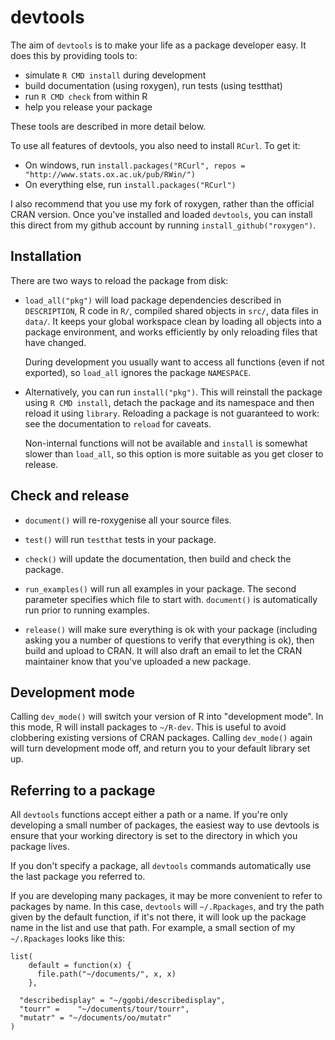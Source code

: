 # devtools

The aim of `devtools` is to make your life as a package developer easy. It does this by providing tools to:

* simulate `R CMD install` during development
* build documentation (using roxygen), run tests (using testthat)
* run `R CMD check` from within R
* help you release your package

These tools are described in more detail below.

To use all features of devtools, you also need to install `RCurl`.  To get it:

* On windows, run 
  `install.packages("RCurl", repos = "http://www.stats.ox.ac.uk/pub/RWin/")`
* On everything else, run 
  `install.packages("RCurl")`

I also recommend that you use my fork of roxygen, rather than the official CRAN version. Once you've installed and loaded `devtools`, you can install this direct from my github account by running `install_github("roxygen")`.

## Installation

There are two ways to reload the package from disk:

* `load_all("pkg")` will load package dependencies described in `DESCRIPTION`,
  R code in `R/`, compiled shared objects in `src/`, data files in `data/`. It
  keeps your global workspace clean by loading all objects into a package
  environment, and works efficiently by only reloading files that have
  changed. 

  During development you usually want to access all functions (even if not
  exported), so `load_all` ignores the package `NAMESPACE`.

* Alternatively, you can run `install("pkg")`. This will reinstall the package
  using `R CMD install`, detach the package and its namespace and then reload
  it using `library`. Reloading a package is not guaranteed to work: see the
  documentation to `reload` for caveats.

  Non-internal functions will not be available and `install` is somewhat
  slower than `load_all`, so this option is more suitable as you get closer to
  release.

## Check and release

* `document()` will re-roxygenise all your source files.

* `test()` will run `testthat` tests in your package.

* `check()` will update the documentation, then build and check the package.

* `run_examples()` will run all examples in your package. The second parameter
  specifies which file to start with.  `document()` is automatically run 
  prior to running examples.

* `release()` will make sure everything is ok with your package (including
  asking you a number of questions to verify that everything is ok), then
  build and upload to CRAN. It will also draft an email to let the CRAN
  maintainer know that you've uploaded a new package.

## Development mode

Calling `dev_mode()` will switch your version of R into "development mode". In this mode, R will install packages to `~/R-dev`. This is useful to avoid clobbering existing versions of CRAN packages. Calling `dev_mode()` again will turn development mode off, and return you to your default library set up.

## Referring to a package

All `devtools` functions accept either a path or a name. If you're only developing a small number of packages, the easiest way to use devtools is ensure that your working directory is set to the directory in which you package lives.

If you don't specify a package, all `devtools` commands automatically use the last package you referred to.

If you are developing many packages, it may be more convenient to refer to packages by name. In this case, `devtools` will `~/.Rpackages`, and try the path given by the default function, if it's not there, it will look up the package name in the list and use that path. For example, a small section of my `~/.Rpackages` looks like this:

    list(
        default = function(x) {
          file.path("~/documents/", x, x)
        }, 

      "describedisplay" = "~/ggobi/describedisplay",
      "tourr" =    "~/documents/tour/tourr", 
      "mutatr" = "~/documents/oo/mutatr"
    )

